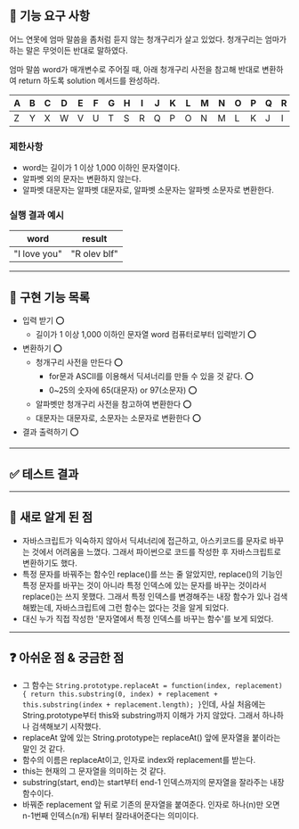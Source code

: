 ## 🚀 기능 요구 사항

어느 연못에 엄마 말씀을 좀처럼 듣지 않는 청개구리가 살고 있었다. 청개구리는 엄마가 하는 말은 무엇이든 반대로 말하였다.

엄마 말씀 word가 매개변수로 주어질 때, 아래 청개구리 사전을 참고해 반대로 변환하여 return 하도록 solution 메서드를 완성하라.

| A | B | C | D | E | F | G | H | I | J | K | L | M | N | O | P | Q | R | S | T | U | V | W | X | Y | Z |
| --- | --- | --- | --- | --- | --- | --- | --- | --- | --- | --- | --- | --- | --- | --- | --- | --- | --- | --- | --- | --- | --- | --- | --- | --- | --- |
| Z | Y | X | W | V | U | T | S | R | Q | P | O | N | M | L | K | J | I | H | G | F | E | D | C | B | A |

### 제한사항

- word는 길이가 1 이상 1,000 이하인 문자열이다.
- 알파벳 외의 문자는 변환하지 않는다.
- 알파벳 대문자는 알파벳 대문자로, 알파벳 소문자는 알파벳 소문자로 변환한다.

### 실행 결과 예시

| word | result |
| --- | --- |
| "I love you" | "R olev blf" |

---
## 🛒 구현 기능 목록
- 입력 받기 ⭕
  - 길이가 1 이상 1,000 이하인 문자열 word 컴퓨터로부터 입력받기 ⭕
- 변환하기 ⭕
  - 청개구리 사전을 만든다 ⭕
    - for문과 ASCII를 이용해서 딕셔너리를 만들 수 있을 것 같다. ⭕
    - 0~25의 숫자에 65(대문자) or 97(소문자) ⭕
  - 알파벳만 청개구리 사전을 참고하여 변환한다 ⭕
  - 대문자는 대문자로, 소문자는 소문자로 변환한다 ⭕
- 결과 출력하기 ⭕

---
## ✅ 테스트 결과

---

## 💎 새로 알게 된 점
- 자바스크립트가 익숙하지 않아서 딕셔너리에 접근하고, 아스키코드를 문자로 바꾸는 것에서 어려움을 느꼈다. 그래서 파이썬으로 코드를 작성한 후 자바스크립트로 변환하기도 했다. 
- 특정 문자를 바꿔주는 함수인 replace()를 쓰는 줄 알았지만, replace()의 기능인 특정 문자를 바꾸는 것이 아니라 특정 인덱스에 있는 문자를 바꾸는 것이라서 replace()는 쓰지 못했다. 그래서 특정 인덱스를 변경해주는 내장 함수가 있나 검색해봤는데, 자바스크립트에 그런 함수는 없다는 것을 알게 되었다.
- 대신 누가 직접 작성한 '문자열에서 특정 인덱스를 바꾸는 함수'를 보게 되었다. 
---

## ❓ 아쉬운 점 & 궁금한 점
- 그 함수는 `String.prototype.replaceAt = function(index, replacement) {
    return this.substring(0, index) + replacement + this.substring(index + replacement.length);
  }`인데, 사실 처음에는 String.prototype부터 this와 substring까지 이해가 가지 않았다. 그래서 하나하나 검색해보기 시작했다.
- replaceAt 앞에 있는 String.prototype는 replaceAt() 앞에 문자열을 붙이라는 말인 것 같다. 
- 함수의 이름은 replaceAt이고, 인자로 index와 replacement를 받는다. 
- this는 현재의 그 문자열을 의미하는 것 같다. 
- substring(start, end)는 start부터 end-1 인덱스까지의 문자열을 잘라주는 내장 함수이다.
- 바꿔준 replacement 앞 뒤로 기존의 문자열을 붙여준다. 인자로 하나(n)만 오면 n-1번째 인덱스(n개) 뒤부터 잘라내어준다는 의미이다.